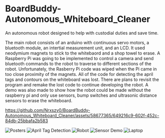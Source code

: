 # BoardBuddy-Autonomous_Whiteboard_Cleaner
An autonomous robot designed to help with custodial duties and save time.

The main robot consists of an arduino with continuous servo motors, a bluetooth module, an intertial measurement unit, and an LCD. It used neodymium magnets to stick to the whitebaord and a shop towel to erase. 
A Raspberry Pi was going to be implemented to control a camera and send bluetooth commands to the robot to traverse to different sections of the robot.
Unfortunately, the Rasberry Pi code was wiped when the Pi came in too close proximity of the magnets. All of the code for detecting the april tags and contours on the whiteboard was lost. There are plans to revisit the program and remake the lost code to continue developing the robot.
A demo was also made to show how the robot could be made without the raspberry pi and only use sensors, bump switches and ultrasonic distance sensors to erase the whiteboard. 




https://github.com/Nrxszv0/BoardBuddy-Autonomous_Whiteboard_Cleaner/assets/58677365/649216c9-602f-452c-84db-25bbafa2b583

![Posters](https://github.com/Nrxszv0/BoardBuddy-Autonomous_Whiteboard_Cleaner/assets/58677365/455215aa-4a37-485c-8d60-6f5f290d99fc)
![April Tag Detection](https://github.com/Nrxszv0/BoardBuddy-Autonomous_Whiteboard_Cleaner/assets/58677365/1ec3934f-0681-4be0-8d8d-1568492d839b)
![Robot](https://github.com/Nrxszv0/BoardBuddy-Autonomous_Whiteboard_Cleaner/assets/58677365/06dfb4b2-b7f0-4fd3-807a-853cfdbdbba2)
![Sensor Demo](https://github.com/Nrxszv0/BoardBuddy-Autonomous_Whiteboard_Cleaner/assets/58677365/d23e28aa-6339-4580-a103-ede5a4e0081f)
![Laptop](https://github.com/Nrxszv0/BoardBuddy-Autonomous_Whiteboard_Cleaner/assets/58677365/19ef642b-de27-4476-85a1-aeefa7c872ac)
